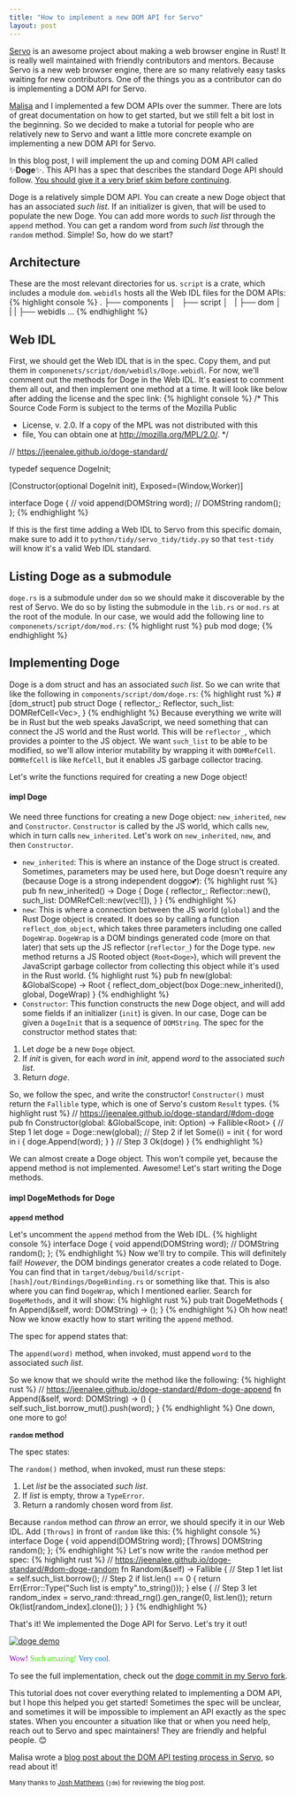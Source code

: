 ```yaml
---
title: "How to implement a new DOM API for Servo"
layout: post
---
```


[Servo](https://github.com/servo/servo/) is an awesome project about making a web browser engine in Rust! It is really well maintained with friendly contributors and mentors. Because Servo is a new web browser engine, there are so many relatively easy tasks waiting for new contributors. One of the things you as a contributor can do is implementing a DOM API for Servo.

[Malisa](https://twitter.com/malisas7) and I implemented a few DOM APIs over the summer. There are lots of great documentation on how to get started, but we still felt a bit lost in the beginning. So we decided to make a tutorial for people who are relatively new to Servo and want a little more concrete example on implementing a new DOM API for Servo.

In this blog post, I will implement the up and coming DOM API called ✨**Doge**✨. This API has a spec that describes the standard Doge API should follow. [You should give it a very brief skim before continuing](https://jeenalee.github.io/doge-standard/).

Doge is a relatively simple DOM API. You can create a new Doge object that has an associated *such list*. If an initializer is given, that will be used to populate the new Doge. You can add more words to *such list* through the `append` method. You can get a random word from *such list* through the `random` method. Simple! So, how do we start?

## Architecture
These are the most relevant directories for us. `script` is a crate, which includes a module `dom`. `webidls` hosts all the Web IDL files for the DOM APIs:
{% highlight console %}
.
├── components
│   ├── script
│   |   ├── dom
│   |   |   ├── webidls
...
{% endhighlight %}

## Web IDL
First, we should get the Web IDL that is in the spec. Copy them, and put them in `componenets/script/dom/webidls/Doge.webidl`. For now, we'll comment out the methods for Doge in the Web IDL. It's easiest to comment them all out, and then implement one method at a time. It will look like below after adding the license and the spec link:
{% highlight console %}
/* This Source Code Form is subject to the terms of the Mozilla Public
 * License, v. 2.0. If a copy of the MPL was not distributed with this
 * file, You can obtain one at http://mozilla.org/MPL/2.0/. */

// https://jeenalee.github.io/doge-standard/

typedef sequence<DOMString> DogeInit;

[Constructor(optional DogeInit init),
 Exposed=(Window,Worker)]

interface Doge {
  // void append(DOMString word);
  // DOMString random();
};
{% endhighlight %}

If this is the first time adding a Web IDL to Servo from this specific domain, make sure to add it to `python/tidy/servo_tidy/tidy.py` so that `test-tidy` will know it's a valid Web IDL standard.

## Listing Doge as a submodule
`doge.rs` is a submodule under `dom` so we should make it discoverable by the rest of Servo. We do so by listing the submodule in the `lib.rs` or `mod.rs` at the root of the module. In our case, we would add the following line to `componenets/script/dom/mod.rs`:
{% highlight rust %}
pub mod doge;
{% endhighlight %}

## Implementing Doge
Doge is a dom struct and has an associated *such list*. So we can write that like the following in `components/script/dom/doge.rs`:
{% highlight rust %}
#[dom_struct]
pub struct Doge {
    reflector_: Reflector,
    such_list: DOMRefCell<Vec<DOMString>>,
}
{% endhighlight %}
Because everything we write will be in Rust but the web speaks JavaScript, we need something that can connect the JS world and the Rust world. This will be `reflector_`, which provides a pointer to the JS object. We want `such_list` to be able to be modified, so we'll allow interior mutability by wrapping it with `DOMRefCell`. `DOMRefCell` is like `RefCell`, but it enables JS garbage collector tracing.

Let's write the functions required for creating a new Doge object!

#### **impl Doge**
We need three functions for creating a new Doge object: `new_inherited`, `new` and `Constructor`. `Constructor` is called by the JS world, which calls `new`, which in turn calls `new_inherited`. Let's work on `new_inherited`, `new`, and then `Constructor`.

- `new_inherited`:
This is where an instance of the Doge struct is created. Sometimes, parameters may be used here, but Doge doesn't require any (because Doge is a strong independent doggo💕):
{% highlight rust %}
pub fn new_inherited() -> Doge {
    Doge {
        reflector_: Reflector::new(),
        such_list: DOMRefCell::new(vec![]),
    }
}
{% endhighlight %}
- `new`:
This is where a connection between the JS world (`global`) and the Rust Doge object is created. It does so by calling a function `reflect_dom_object`, which takes three parameters including one called `DogeWrap`. `DogeWrap` is a DOM bindings generated code (more on that later) that sets up the JS reflector (`reflector_`) for the Doge type. `new` method returns a JS Rooted object (`Root<Doge>`), which will prevent the JavaScript garbage collector from collecting this object while it's used in the Rust world.
{% highlight rust %}
pub fn new(global: &GlobalScope) -> Root<Doge> {
        reflect_dom_object(box Doge::new_inherited(), global, DogeWrap)
}
{% endhighlight %}
- `Constructor`:
This function constructs the new Doge object, and will add some fields if an initializer (`init`) is given. In our case, Doge can be given a `DogeInit` that is a sequence of `DOMString`. The spec for the constructor method states that:

>
  1. Let *doge* be a new `Doge` object.
  2. If *init* is given, for each *word* in *init*, append *word* to the associated *such list*.
  3. Return *doge*.

So, we follow the spec, and write the constructor! `Constructor()` must return the `Fallible` type, which is one of Servo's custom `Result` types.
{% highlight rust %}
// https://jeenalee.github.io/doge-standard/#dom-doge
pub fn Constructor(global: &GlobalScope, init: Option<DogeInit>) -> Fallible<Root<Doge>> {
    // Step 1
    let doge = Doge::new(global);
    // Step 2
    if let Some(i) = init {
        for word in i {
            doge.Append(word);
        }
    }
    // Step 3
    Ok(doge)
}
{% endhighlight %}

We can almost create a Doge object. This won't compile yet, because the append method is not implemented. Awesome! Let's start writing the Doge methods.

#### **impl DogeMethods for Doge**
**`append` method**

Let's uncomment the `append` method from the Web IDL.
{% highlight console %}
interface Doge {
  void append(DOMString word);
  // DOMString random();
};
{% endhighlight %}
Now we'll try to compile. This will definitely fail! *However*, the DOM bindings generator creates a code related to Doge. You can find that in `target/debug/build/script-[hash]/out/Bindings/DogeBinding.rs` or something like that. This is also where you can find `DogeWrap`, which I mentioned earlier. Search for `DogeMethods`, and it will show:
{% highlight rust %}
pub trait DogeMethods {
    fn Append(&self, word: DOMString) -> ();
}
{% endhighlight %}
Oh how neat! Now we know exactly how to start writing the `append` method.

The spec for append states that:

>
The `append(word)` method, when invoked, must append `word` to the associated *such list*.

So we know that we should write the method like the following:
{% highlight rust %}
// https://jeenalee.github.io/doge-standard/#dom-doge-append
fn Append(&self, word: DOMString) -> () {
    self.such_list.borrow_mut().push(word);
}
{% endhighlight %}
One down, one more to go!

**`random` method**

The spec states:

>
The `random()` method, when invoked, must run these steps:
>
1. Let *list* be the associated *such list*.
2. If *list* is empty, throw a `TypeError`.
3. Return a randomly chosen word from *list*.

Because `random` method can *throw* an error, we should specify it in our Web IDL. Add `[Throws]` in front of `random` like this:
{% highlight console %}
interface Doge {
  void append(DOMString word);
  [Throws] DOMString random();
};
{% endhighlight %}
Let's now write the `random` method per spec:
{% highlight rust %}
// https://jeenalee.github.io/doge-standard/#dom-doge-random
fn Random(&self) -> Fallible<DOMString> {
    // Step 1
    let list = self.such_list.borrow();
    // Step 2
    if list.len() == 0 {
        return Err(Error::Type("Such list is empty".to_string()));
    } else {
        // Step 3
        let random_index = servo_rand::thread_rng().gen_range(0, list.len());
        return Ok(list[random_index].clone());
    }
}
{% endhighlight %}

That's it! We implemented the Doge API for Servo. Let's try it out!

[![doge demo](/pics/doge/doge-demo.gif)](/pics/doge/doge-demo.gif)

<p><font face="Comic Sans MS" color="#8e00df">Wow!</font> <font face="Comic Sans MS" color="#40df00">Such amazing!</font> <font face="Comic Sans MS" color="#0074df">Very cool.</font></p>

To see the full implementation, check out the [doge commit in my Servo fork](https://github.com/jeenalee/servo/commit/18e758655fead3b32cdcdc04c2b3dd21472153de).

This tutorial does not cover everything related to implementing a DOM API, but I hope this helped you get started! Sometimes the spec will be unclear, and sometimes it will be impossible to implement an API exactly as the spec states. When you encounter a situation like that or when you need help, reach out to Servo and spec maintainers! They are friendly and helpful people. 😊

Malisa wrote a [blog post about the DOM API testing process in Servo](http://hellomalisa.me/2016-10-24/how-to-test-a-servo-dom-api.html), so read about it!

<small>Many thanks to [Josh Matthews](https://twitter.com/lastontheboat) (`jdm`) for reviewing the blog post.</small>
